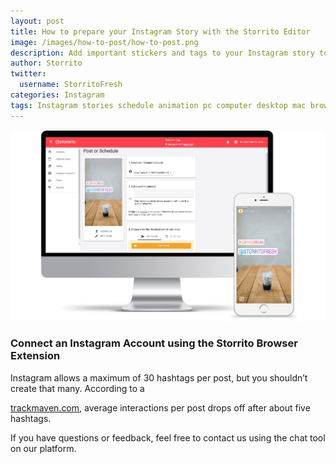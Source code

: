 ```yaml
---
layout: post
title: How to prepare your Instagram Story with the Storrito Editor
image: /images/how-to-post/how-to-post.png
description: Add important stickers and tags to your Instagram story to grow your audience
author: Storrito
twitter:
  username: StorritoFresh
categories: Instagram
tags: Instagram stories schedule animation pc computer desktop mac browser editor
---
```


![How to post](/images/how-to-post/storrito_instagram.jpg "Storrito Schedule")

<!--more-->
### Connect an Instagram Account using the Storrito Browser Extension

Instagram allows a maximum of 30 hashtags per post, but you shouldn’t create that many. According to a

 [trackmaven.com](https://trackmaven.com/blog/everything-marketers-need-know-instagram-sponsored-content/), average interactions per post drops off after about five hashtags.

If you have questions or feedback, feel free to contact us using the chat tool on our platform.

